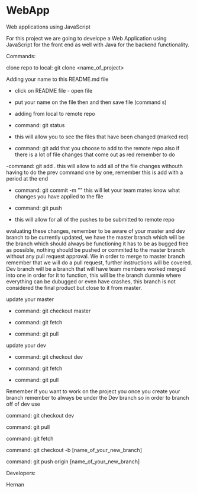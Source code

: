 # WebApp
Web applications using JavaScript

For this project we are going to develope a Web Application using JavaScript for the front end as well with Java for the 
backend functionality.

Commands: 

clone repo to local: git clone <name_of_project> 

Adding your name to this README.md file

- click on README file - open file 

- put your name on the file then and then save file (command s) 

- adding from local to remote repo 

- command: git status 

- this will allow you to see the files that have been changed (marked red)

- command: git add <name of file> that you choose to add to the remote repo also if there is a lot of file changes that come out as red 
remember to do 

-command: git add . 
this will allow to add all of the file changes withouth having to do the prev command one by one, remember this is add with a period at the end 

- command: git commit -m "<describe your changes>" this will let your team mates know what changes you have applied to the file

- command: git push 

- this will allow for all of the pushes to be submitted to remote repo 


evaluating these changes, remember to be aware of your master and dev branch to be currently updated, we have the master 
branch which will be the branch which should always be functioning it has to be as bugged free as possible, nothing should
be pushed or commited to the master branch without any pull request approval. We in order to merge to master branch remember 
that we will do a pull request, further instructions will be covered. Dev branch will be a branch that will have team members 
worked merged into one in order for it to function, this will be the branch dummie where everything can be dubugged or even 
have crashes, this branch is not considered the final product but close to it from master.

update your master

- command: git checkout master 

- command: git fetch 

- command: git pull

update your dev 

- command: git checkout dev 

- command: git fetch 

- command: git pull


Remember if you want to work on the project you once you create your branch remember to always be under the Dev branch 
so in order to branch off of dev use 

command: git checkout dev 

command: git pull 

command: git fetch 

command: git checkout -b [name_of_your_new_branch]

command: git push origin [name_of_your_new_branch]



Developers: 

Hernan 